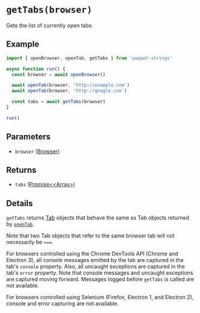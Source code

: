 # `getTabs(browser)`
Gets the list of currently open tabs

## Example
```js
import { openBrowser, openTab, getTabs } from 'puppet-strings'

async function run() {
  const browser = await openBrowser()

  await openTab(browser, 'http://example.com')
  await openTab(browser, 'http://google.com')

  const tabs = await getTabs(browser)
}

run()
```

## Parameters
* `browser` ([Browser](../../interface#browser-object))

## Returns
* `tabs` ([Promise<<Array<Tab>>](../../interface#tab-object))

## Details
`getTabs` returns [Tab](../../interface#tab-object) objects that behave the same
as Tab objects returned by [`openTab`](../open-tab).

Note that two Tab objects that refer to the same browser tab will not
necessarily be `===`.

For browsers controlled using the Chrome DevTools API (Chrome and Electron 3),
all console messages emitted by the tab are captured in the tab's `console`
property. Also, all uncaught exceptions are captured in the tab's `error`
property. Note that console messages and uncaught exceptions are captured moving
forward. Messages logged before `getTabs` is called are not available.

For browsers controlled using Selenium (Firefox, Electron 1, and Electron 2),
console and error capturing are not available.
